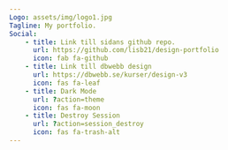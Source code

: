 ```yaml
---
Logo: assets/img/logo1.jpg
Tagline: My portfolio.
Social:
    - title: Link till sidans github repo.
      url: https://github.com/lisb21/design-portfolio
      icon: fab fa-github
    - title: Link till dbwebb design
      url: https://dbwebb.se/kurser/design-v3
      icon: fas fa-leaf
    - title: Dark Mode
      url: ?action=theme
      icon: fas fa-moon
    - title: Destroy Session
      url: ?action=session_destroy
      icon: fas fa-trash-alt
---
```


